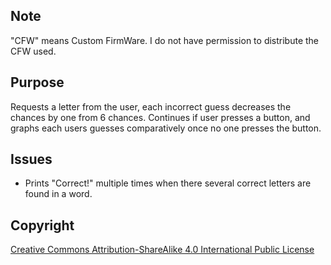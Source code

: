 ## Note
"CFW" means Custom FirmWare. I do not have permission to distribute the CFW used.


## Purpose

Requests a letter from the user, each incorrect guess decreases the chances by one from 6 chances. Continues if user presses a button, and graphs each users guesses comparatively once no one presses the button.


## Issues

 - Prints "Correct!" multiple times when there several correct letters are found in a word.


## Copyright

[Creative Commons Attribution-ShareAlike 4.0 International Public
License](https://creativecommons.org/licenses/by-sa/4.0/deed.en)
